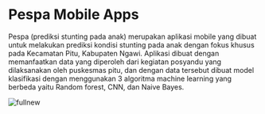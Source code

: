# Pespa Mobile Apps
Pespa (prediksi stunting pada anak) merupakan aplikasi mobile yang dibuat untuk melakukan prediksi kondisi stunting pada anak dengan fokus khusus pada Kecamatan Pitu, Kabupaten Ngawi. Aplikasi dibuat dengan memanfaatkan data yang diperoleh dari kegiatan posyandu yang dilaksanakan oleh puskesmas pitu, dan dengan data tersebut dibuat model klasifikasi dengan menggunakan 3 algoritma machine learning yang berbeda yaitu Random forest, CNN, dan Naive Bayes.

![fullnew](https://user-images.githubusercontent.com/77737283/136993841-f5360b71-b65d-4c5f-adb7-def0eb25aa60.jpg)
